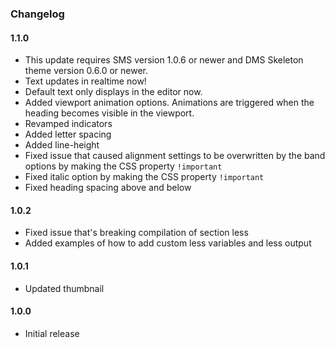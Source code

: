 ### Changelog

#### 1.1.0

* This update requires SMS version 1.0.6 or newer and DMS Skeleton theme version 0.6.0 or newer.
* Text updates in realtime now!
* Default text only displays in the editor now.
* Added viewport animation options. Animations are triggered when the heading becomes visible in the viewport.
* Revamped indicators
* Added letter spacing
* Added line-height
* Fixed issue that caused alignment settings to be overwritten by the band options by making the CSS property ```!important```
* Fixed italic option by making the CSS property ```!important```
* Fixed heading spacing above and below

#### 1.0.2

 * Fixed issue that's breaking compilation of section less
 * Added examples of how to add custom less variables and less output

#### 1.0.1

 * Updated thumbnail
 
#### 1.0.0
 
 * Initial release
